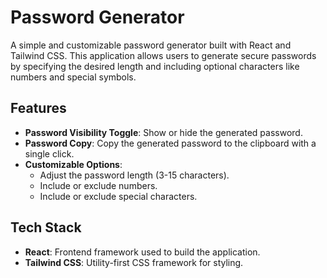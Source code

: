 # Password Generator

A simple and customizable password generator built with React and Tailwind CSS. This application allows users to generate secure passwords by specifying the desired length and including optional characters like numbers and special symbols.

## Features

- **Password Visibility Toggle**: Show or hide the generated password.
- **Password Copy**: Copy the generated password to the clipboard with a single click.
- **Customizable Options**:
  - Adjust the password length (3-15 characters).
  - Include or exclude numbers.
  - Include or exclude special characters.

## Tech Stack

- **React**: Frontend framework used to build the application.
- **Tailwind CSS**: Utility-first CSS framework for styling.


